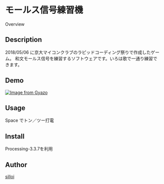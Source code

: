 モールス信号練習機
====

Overview

## Description
2018/05/06 に京大マイコンクラブのラピッドコーディング祭りで作成したゲーム。
和文モールス信号を練習するソフトウェアです。いろは歌で一通り練習できます。

## Demo
[![Image from Gyazo](https://i.gyazo.com/f3233d532bfcceb62687b2ed139fefd6.gif)](https://gyazo.com/f3233d532bfcceb62687b2ed139fefd6)

## Usage
Space でトン／ツー打電

## Install
Processing-3.3.7を利用

## Author

[silloi](https://github.com/silloi)

